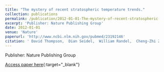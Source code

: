 ```yaml
---
title: "The mystery of recent stratospheric temperature trends."
collection: publications
permalink: /publication/2012-01-01-The-mystery-of-recent-stratospheric-temperature-trends
excerpt: 'Publisher: Nature Publishing Group'
date: 2012-01-01
venue: 'Nature'
paperurl: 'http://www.ncbi.nlm.nih.gov/pubmed/23192146'
citation: ' David Thompson,  Dian Seidel,  William Randel,  Cheng-Zhi Zou,  Amy Butler,  Carl Mears,  Albert Osso,  Craig Long,  Roger Lin, &quot;The mystery of recent stratospheric temperature trends..&quot; Nature, 2012.'
---
```

Publisher: Nature Publishing Group

[Access paper here](http://www.ncbi.nlm.nih.gov/pubmed/23192146){:target="_blank"}
